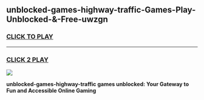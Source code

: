 
## unblocked-games-highway-traffic-Games-Play-Unblocked-&-Free-uwzgn
<h3>
<a href="https://premium76.site?title=unblocked-games-highway-traffic&ref=24A">CLICK TO PLAY</a></h3>
<hr>

<h3>
<a href="https://premium76.site?title=unblocked-games-highway-traffic&ref=24A">CLICK 2 PLAY</a>
  
</h3>

<a href="https://premium76.site?title=unblocked-games-highway-traffic&ref=24A"><img src="https://clearcache.store/games.png"></a>


**unblocked-games-highway-traffic games unblocked: Your Gateway to Fun and Accessible Online Gaming**
